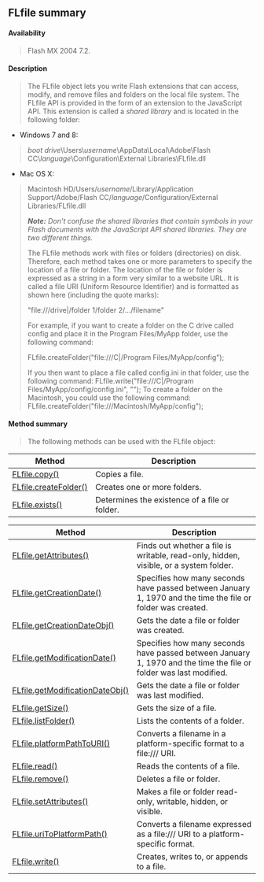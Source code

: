 ## FLfile summary

#### Availability

> Flash MX 2004 7.2.

#### Description

> The FLfile object lets you write Flash extensions that can access, modify, and remove files and folders on the local file system. The FLfile API is provided in the form of an extension to the JavaScript API. This extension is called a *shared library* and is located in the following folder:

-   Windows 7 and 8:

> *boot drive*\\Users\\*username*\\AppData\\Local\\Adobe\\Flash CC\\*language*\\Configuration\\External Libraries\\FLfile.dll

-   Mac OS X:

> Macintosh HD/Users/*username*/Library/Application Support/Adobe/Flash CC/*language*/Configuration/External Libraries/FLfile.dll
>
> ***Note:** Don't confuse the shared libraries that contain symbols in your Flash documents with the JavaScript API shared libraries. They are two different things.*
>
> The FLfile methods work with files or folders (directories) on disk. Therefore, each method takes one or more parameters to specify the location of a file or folder. The location of the file or folder is expressed as a string in a form very similar to a website URL. It is called a file URI (Uniform Resource Identifier) and is formatted as shown here (including the quote marks):
>
> "file:///drive\|/folder 1/folder 2/.../filename"
>
> For example, if you want to create a folder on the C drive called config and place it in the Program Files/MyApp folder, use the following command:
>
> FLfile.createFolder("file:///C\|/Program Files/MyApp/config");
>
> If you then want to place a file called config.ini in that folder, use the following command: FLfile.write("file:///C\|/Program Files/MyApp/config/config.ini", ""); To create a folder on the Macintosh, you could use the following command: FLfile.createFolder("file:///Macintosh/MyApp/config");

#### Method summary

> The following methods can be used with the FLfile object:

| **Method**                             | **Description**                               |
|----------------------------------------|-----------------------------------------------|
| [FLfile.copy()](#FLfile.copy())        | Copies a file.                                |
| [FLfile.createFolder()](#_bookmark562) | Creates one or more folders.                  |
| [FLfile.exists()](#_bookmark563)       | Determines the existence of a file or folder. |

| **Method**                                       | **Description**                                                                                                   |
|--------------------------------------------------|-------------------------------------------------------------------------------------------------------------------|
| [FLfile.getAttributes()](#_bookmark564)          | Finds out whether a file is writable, read-only, hidden, visible, or a system folder.                             |
| [FLfile.getCreationDate()](#_bookmark565)        | Specifies how many seconds have passed between January 1, 1970 and the time the file or folder was created.       |
| [FLfile.getCreationDateObj()](#_bookmark566)     | Gets the date a file or folder was created.                                                                       |
| [FLfile.getModificationDate()](#_bookmark567)    | Specifies how many seconds have passed between January 1, 1970 and the time the file or folder was last modified. |
| [FLfile.getModificationDateObj()](#_bookmark569) | Gets the date a file or folder was last modified.                                                                 |
| [FLfile.getSize()](#_bookmark570)                | Gets the size of a file.                                                                                          |
| [FLfile.listFolder()](#_bookmark571)             | Lists the contents of a folder.                                                                                   |
| [FLfile.platformPathToURI()](#_bookmark572)      | Converts a filename in a platform-specific format to a file:/// URI.                                              |
| [FLfile.read()](#_bookmark573)                   | Reads the contents of a file.                                                                                     |
| [FLfile.remove()](#_bookmark574)                 | Deletes a file or folder.                                                                                         |
| [FLfile.setAttributes()](#_bookmark575)          | Makes a file or folder read-only, writable, hidden, or visible.                                                   |
| [FLfile.uriToPlatformPath()](#_bookmark576)      | Converts a filename expressed as a file:/// URI to a platform- specific format.                                   |
| [FLfile.write()](#_bookmark577)                  | Creates, writes to, or appends to a file.                                                                         |

<span id="FLfile.copy()" class="anchor"></span>
